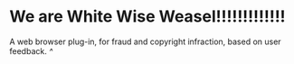 # We are White Wise Weasel!!!!!!!!!!!!!



 A web browser plug-in, for fraud and copyright infraction, based on user feedback.
 *^*
